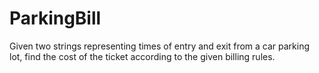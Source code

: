 # ParkingBill
Given two strings representing times of entry and exit from a car parking lot, find the cost of the ticket according to the given billing rules.
